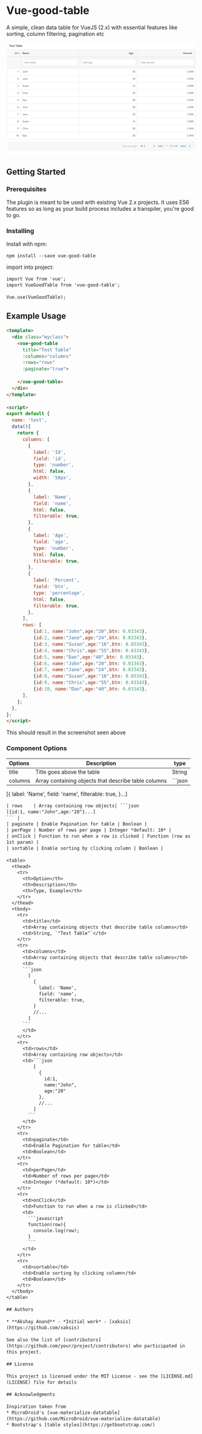 # Vue-good-table
A simple, clean data table for VueJS (2.x) with essential features like sorting, column filtering, pagination etc

![Basic Screenshot](README/images/screenshot.png)

## Getting Started

### Prerequisites

The plugin is meant to be used with existing Vue 2.x projects. It uses ES6 features so as long as your build process includes a transpiler, you're good to go.


### Installing

Install with npm:
```
npm install --save vue-good-table
```

import into project:
```
import Vue from 'vue';
import VueGoodTable from 'vue-good-table';

Vue.use(VueGoodTable);
```

## Example Usage

```html
<template>
  <div class="myclass">
    <vue-good-table
      title="Test Table"
      :columns="columns"
      :rows="rows"
      :paginate="true">
      
    </vue-good-table>
  </div>
</template>

<script>
export default {
  name: 'test',
  data(){
    return {
      columns: [
        {
          label: 'Id',
          field: 'id',
          type: 'number',
          html: false,
          width: '50px',
        },
        {
          label: 'Name',
          field: 'name',
          html: false,
          filterable: true,
        },
        {
          label: 'Age',
          field: 'age',
          type: 'number',
          html: false,
          filterable: true,
        },
        {
          label: 'Percent',
          field: 'btn',
          type: 'percentage',
          html: false,
          filterable: true,
        },
      ],
      rows: [
          {id:1, name:"John",age:"20",btn: 0.03343},
          {id:2, name:"Jane",age:"24",btn: 0.03343},
          {id:3, name:"Susan",age:"16",btn: 0.03343},
          {id:4, name:"Chris",age:"55",btn: 0.03343},
          {id:5, name:"Dan",age:"40",btn: 0.03343},
          {id:6, name:"John",age:"20",btn: 0.03343},
          {id:7, name:"Jane",age:"24",btn: 0.03343},
          {id:8, name:"Susan",age:"16",btn: 0.03343},
          {id:9, name:"Chris",age:"55",btn: 0.03343},
          {id:10, name:"Dan",age:"40",btn: 0.03343},
      ],
    };
  },
};
</script>
```
This should result in the screenshot seen above

### Component Options

| Options | Description | type |
|:------- | ----------- | ------- |
| title   | Title goes above the table | String |
| columns | Array containing objects that describe table columns |  ```json
[{
  label: 'Name',
  field: 'name',
  filterable: true,
}...]
``` *See below for full list of column options* |
| rows    | Array containing row objects| ```json 
[{id:1, name:"John",age:"20"}...]
``` |
| paginate | Enable Pagination for table | Boolean |
| perPage | Number of rows per page | Integer *default: 10* |
| onClick | Function to run when a row is clicked | Function (row as 1st param) | 
| sortable | Enable sorting by clicking column | Boolean |

<table>
  <thead>
    <tr>
      <th>Option</th>
      <th>Description</th>
      <th>Type, Example</th>
    </tr>
  </thead>
  <tbody>
    <tr>
      <td>title</td>
      <td>Array containing objects that describe table columns</td>
      <td>String, `"Test Table"`</td>
    </tr>
    <tr>
      <td>columns</td>
      <td>Array containing objects that describe table columns</td>
      <td>
      ```json
        [
          {
            label: 'Name',
            field: 'name',
            filterable: true,
          }
          //...
        ]
      ```
      </td>
    </tr>
    <tr>
      <td>rows</td>
      <td>Array containing row objects</td>
      <td>```json 
          [
            {
              id:1, 
              name:"John",
              age:"20"
            },
            //...
          ]
        ```
      </td>
    </tr>
    <tr>
      <td>paginate</td>
      <td>Enable Pagination for table</td>
      <td>Boolean</td>
    </tr>
    <tr>
      <td>perPage</td>
      <td>Number of rows per page</td>
      <td>Integer (*default: 10*)</td>
    </tr>
    <tr>
      <td>onClick</td>
      <td>Function to run when a row is clicked</td>
      <td>
        ```javascript
        function(row){
          console.log(row);
        }
        ```
      </td>
    </tr>
    <tr>
      <td>sortable</td>
      <td>Enable sorting by clicking column</td>
      <td>Boolean</td>
    </tr>
  </tbody>
</table>

## Authors

* **Akshay Anand** - *Initial work* - [xaksis](https://github.com/xaksis)

See also the list of [contributors](https://github.com/your/project/contributors) who participated in this project.

## License

This project is licensed under the MIT License - see the [LICENSE.md](LICENSE) file for details

## Acknowledgments

Inspiration taken from
* MicroDroid's [vue-materialize-datatable](https://github.com/MicroDroid/vue-materialize-datatable)
* Bootstrap's [table styles](https://getbootstrap.com/)


